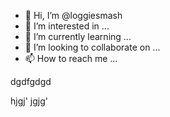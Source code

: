 - 👋 Hi, I’m @loggiesmash
- 👀 I’m interested in ...
- 🌱 I’m currently learning ...
- 💞️ I’m looking to collaborate on ...
- 📫 How to reach me ...

<!---
loggiesmash/loggiesmash is a ✨ special ✨ repository because its `README.md` (this file) appears on your GitHub profile.
You can click the Preview link to take a look at your changes.
--->dgdfgdgd
hjgj'
jgjg'


